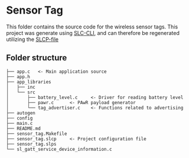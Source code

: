 # Sensor Tag
This folder contains the source code for the wireless sensor tags. This project was generate using [SLC-CLI](https://docs.silabs.com/simplicity-studio-5-users-guide/latest/ss-5-users-guide-tools-slc-cli/), and can therefore be regenerated utilizing the [SLCP-file](sensor_tag.slcp)

## Folder structure
```
├── app.c   <- Main application source
├── app.h
├── app_libraries
│   ├── inc
│   └── src
│       ├── battery_level.c     <- Driver for reading battery level
│       ├── pawr.c      <- PAwR payload generator
│       └── tag_advertiser.c    <- Functions related to advertising
├── autogen
├── config
├── main.c
├── README.md
├── sensor_tag.Makefile
├── sensor_tag.slcp     <- Project configuration file
├── sensor_tag.slps
└── sl_gatt_service_device_information.c
```